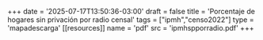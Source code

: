 +++
date = '2025-07-17T13:50:36-03:00'
draft = false
title = 'Porcentaje de hogares sin privación por radio censal'
tags = ["ipmh","censo2022"]
type = 'mapadescarga'
[[resources]]
    name = 'pdf'
    src = 'ipmhspporradio.pdf'
+++
